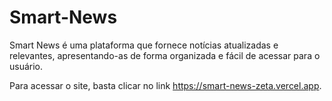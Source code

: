 # Smart-News

Smart News é uma plataforma que fornece notícias atualizadas e relevantes, apresentando-as de forma organizada e fácil de acessar para o usuário.

Para acessar o site, basta clicar no link https://smart-news-zeta.vercel.app.
